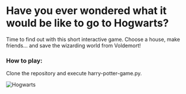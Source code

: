 # Have you ever wondered what it would be like to go to Hogwarts? 
Time to find out with this short interactive game. Choose a house, make friends... and save the wizarding world from Voldemort!

### How to play:
Clone the repository and execute harry-potter-game.py.

![Hogwarts](https://cdn.pixabay.com/photo/2018/06/15/11/16/hogwarts-3476786_960_720.png)
